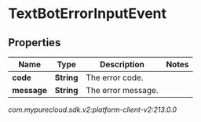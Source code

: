 # TextBotErrorInputEvent


## Properties

| Name | Type | Description | Notes |
| ------------ | ------------- | ------------- | ------------- |
| **code** | **String** | The error code. |  |
| **message** | **String** | The error message. |  |




_com.mypurecloud.sdk.v2:platform-client-v2:213.0.0_
